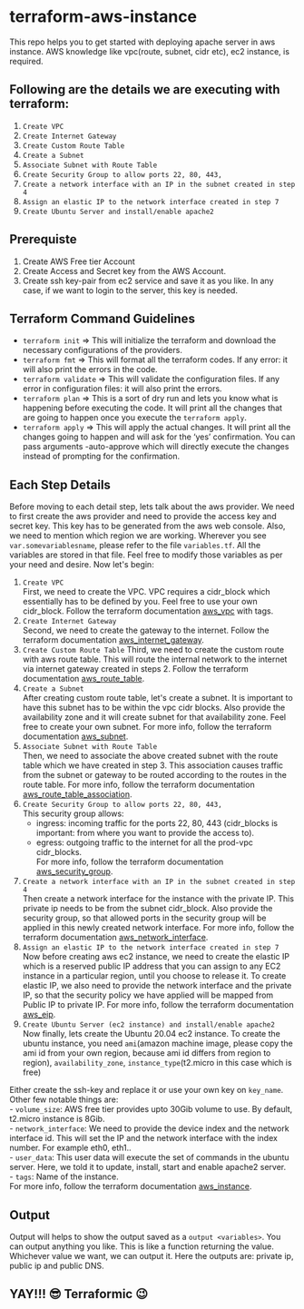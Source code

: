 # terraform-aws-instance
This repo helps you to get started with deploying apache server in aws instance. AWS knowledge like vpc(route, subnet, cidr etc), ec2 instance, is required.

## Following are the details we are executing with terraform:
1. `Create VPC`
2. `Create Internet Gateway`
3. `Create Custom Route Table`
4. `Create a Subnet`
5. `Associate Subnet with Route Table`
6. `Create Security Group to allow ports 22, 80, 443,`
7. `Create a network interface with an IP in the subnet created in step 4`
8. `Assign an elastic IP to the network interface created in step 7`
9. `Create Ubuntu Server and install/enable apache2`

## Prerequiste
1. Create AWS Free tier Account
2. Create Access and Secret key from the AWS Account. 
3. Create ssh key-pair from ec2 service and save it as you like. In any case, if we want to login to the server, this key is needed.

## Terraform Command Guidelines
- `terraform init` ⇒ This will initialize the terraform and download the necessary configurations of the providers.
- `terraform fmt` ⇒ This will format all the terraform codes. If any error: it will also print the errors in the code.
- `terraform validate` ⇒ This will validate the configuration files. If any error in configuration files: it will also print the errors.
- `terraform plan` ⇒ This is a sort of dry run and lets you know what is happening before executing the code. It will print all the changes that are going to happen once you execute the `terraform apply`.
- `terraform apply` ⇒ This will apply the actual changes. It will print all the changes going to happen and will ask for the ‘yes’ confirmation. You can pass arguments -auto-approve which will directly execute the changes instead of prompting for the confirmation.


## Each Step Details  
Before moving to each detail step, lets talk about the aws provider. We need to first create the aws provider and need to provide the access key and secret key. This key has to be generated from the aws web console. Also, we need to mention which region we are working.
Wherever you see `var.somevariablesname`, please refer to the file `variables.tf`. All the variables are stored in that file. Feel free to modify those variables as per your need and desire.
Now let's begin:  

1. `Create VPC`  
 First, we need to create the VPC. VPC requires a cidr_block which essentially has to be defined by you. Feel free to use your own cidr_block. Follow the terraform documentation [aws_vpc](https://registry.terraform.io/providers/hashicorp/aws/latest/docs/resources/vpc) with tags.
2. `Create Internet Gateway`  
Second, we need to create the gateway to the internet. Follow the terraform documentation [aws_internet_gateway](https://registry.terraform.io/providers/hashicorp/aws/latest/docs/resources/internet_gateway).
3. `Create Custom Route Table`
Third, we need to create the custom route with aws route table. This will route the internal network to the internet via internet gateway created in steps 2. Follow the terraform documentation [aws_route_table](https://registry.terraform.io/providers/hashicorp/aws/latest/docs/resources/route_table).
4. `Create a Subnet`  
After creating custom route table, let's create a subnet. It is important to have this subnet has to be within the vpc cidr blocks. Also provide the availability zone and it will create subnet for that availability zone. Feel free to create your own subnet. For more info, follow the terraform documentation [aws_subnet](https://registry.terraform.io/providers/hashicorp/aws/latest/docs/resources/subnet).
5. `Associate Subnet with Route Table`  
Then, we need to associate the above created subnet with the route table which we have created in step 3. This association causes traffic from the subnet or gateway to be routed according to the routes in the route table. For more info, follow the terraform documentation [aws_route_table_association](https://registry.terraform.io/providers/hashicorp/aws/latest/docs/resources/route_table_association).
6. `Create Security Group to allow ports 22, 80, 443,`  
This security group allows:
    - ingress: incoming traffic for the ports 22, 80, 443 (cidr_blocks is important: from where you want to provide the access to).
    - egress: outgoing traffic to the internet for all the prod-vpc cidr_blocks.  
     For more info, follow the terraform documentation [aws_security_group](https://registry.terraform.io/providers/hashicorp/aws/latest/docs/resources/security_group).  
7. `Create a network interface with an IP in the subnet created in step 4`  
Then create a network interface for the instance with the private IP. This private ip needs to be from the subnet cidr_block. Also provide the security group, so that allowed ports in the security group will be applied in this newly created network interface. For more info, follow the terraform documentation [aws_network_interface](https://registry.terraform.io/providers/hashicorp/aws/latest/docs/resources/network_interface).  
8. `Assign an elastic IP to the network interface created in step 7`  
Now before creating aws ec2 instance, we need to create the elastic IP which is a  reserved public IP address that you can assign to any EC2 instance in a particular region, until you choose to release it. To create elastic IP, we also need to provide the network interface and the private IP, so that the security policy we have applied will be mapped from Public IP to private IP. For more info, follow the terraform documentation [aws_eip](https://registry.terraform.io/providers/hashicorp/aws/latest/docs/resources/eip).  
9. `Create Ubuntu Server (ec2 instance) and install/enable apache2`  
Now finally, lets create the Ubuntu 20.04 ec2 instance. To create the ubuntu instance, you need `ami`(amazon machine image, please copy the ami id from your own region, because ami id differs from region to region), `availability_zone`, `instance_type`(t2.micro in this case which is free) 

Either create the ssh-key and replace it or use your own key on `key_name`. Other few notable things are:  
    - `volume_size`: AWS free tier provides upto 30Gib volume to use. By default, t2.micro instance is 8Gib.  
    - `network_interface`: We need to provide the device index and the network interface id. This will set the IP and the network interface with the index number. For example eth0, eth1..  
    - `user_data`: This user data will execute the set of commands in the ubuntu server. Here, we told it to update, install, start and enable apache2 server.  
    - `tags`: Name of the instance.  
For more info, follow the terraform documentation [aws_instance](https://registry.terraform.io/providers/hashicorp/aws/latest/docs/resources/instance).  
## Output
Output will helps to show the output saved as a `output <variables>`. You can output anything you like. This is like a function returning the value. Whichever value we want, we can output it. Here the outputs are: private ip, public ip and public DNS. 


## YAY!!! :sunglasses: Terraformic :wink:
